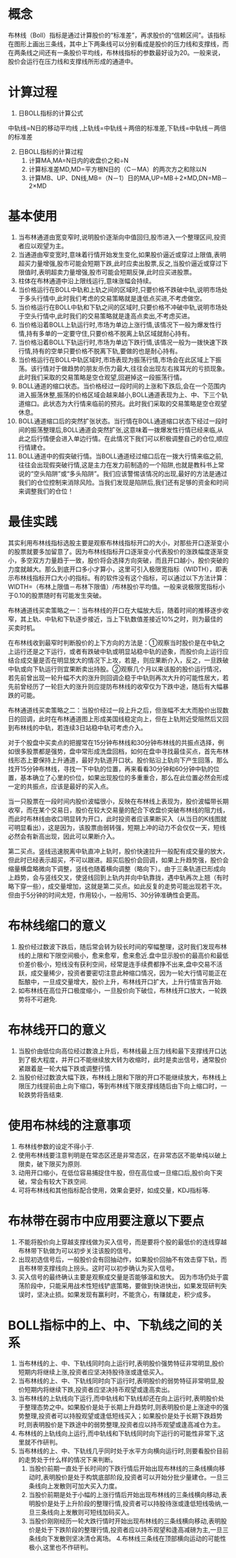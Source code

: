 # 概念
布林线（Boll）指标是通过计算股价的“标准差”，再求股价的“信赖区间”。该指标在图形上画出三条线，其中上下两条线可以分别看成是股价的压力线和支撑线，而在两条线之间还有一条股价平均线，布林线指标的参数最好设为20。一般来说，股价会运行在压力线和支撑线所形成的通道中。

# 计算过程

1. 日BOLL指标的计算公式

中轨线=N日的移动平均线 ,上轨线=中轨线＋两倍的标准差,下轨线=中轨线－两倍的标准差

2. 日BOLL指标的计算过程
	1. 计算MA,MA=N日内的收盘价之和÷N
	2. 计算标准差MD,MD=平方根N日的（C－MA）的两次方之和除以N			
	3. 计算MB、UP、DN线,MB=（N－1）日的MA,UP=MB＋2×MD,DN=MB－2×MD

# 基本使用

1. 当布林通道由宽变窄时,说明股价逐渐向中值回归,股市进入一个整理区间,投资者应以观望为主。
2. 当通道由窄变宽时,意味着行情开始发生变化,如果股价逼近或穿过上限值,表明超买力量增强,股市可能会短期下跌,此时应卖出股票,反之,当股价逼近或穿过下限值时,表明超卖力量增强,股市可能会短期反弹,此时应买进股票。
3. 柱体在布林通道中沿上限线运行,意味涨幅会持续。
4. 当价格运行在BOLL中轨和上轨之间的区域时,只要价格不跌破中轨,说明市场处于多头行情中,此时我们考虑的交易策略就是逢低点买进,不考虑做空。
5. 当价格运行在BOLL中轨和下轨之间的区域时,只要价格不冲破中轨,说明市场处于空头行情中,此时我们的交易策略就是逢高点卖出,不考虑买进。
6. 当价格沿着BOLL上轨运行时,市场为单边上涨行情,该情况下一般为爆发性行情,持有多单的一定要守住,只要价格不脱离上轨区域就耐心持有。
7. 当价格沿着BOLL下轨运行时,市场为单边下跌行情,该情况一般为一拨快速下跌行情,持有的空单只要价格不脱离下轨,要做的也是耐心持有。
8. 当价格运行在BOLL中轨区域时,市场表现为振荡行情,市场会在此区域上下振荡。该行情对于做趋势的朋友杀伤力最大,往往会出现左右挨耳光的亏损现象。此时我们采取的交易策略是空仓观望,回避掉这一段振荡行情。
9. BOLL通道的缩口状态。当价格经过一段时间的上涨和下跌后,会在一个范围内进入振荡休整,振荡的价格区域会越来越小,BOLL通道表现为上、中、下三个轨道缩口。此状态为大行情来临前的预兆。此时我们采取的交易策略是空仓观望休息。
10. BOLL通道缩口后的突然扩张状态。当行情在BOLL通道缩口状态下经过一段时间的振荡整理后,BOLL通道会突然扩张,这意味着一拨爆发性行情已经来临,从此之后行情便会进入单边行情。在此情况下我们可以积极调整自己的仓位,顺应行情建仓。
11. BOLL通道中的假突破行情。当BOLL通道经过缩口后在一拨大行情来临之前,往往会出现假突破行情,这是主力在发力前制造的一个陷阱,也就是教科书上常说的“空头陷阱”或“多头陷阱”。我们应该警惕该情况的出现,最好的方法是通过我们的仓位控制来消除风险。当我们发现是陷阱后,我们还有足够的资金和时间来调整我们的仓位！

# 最佳实践

其实利用布林线指标选股主要是观察布林线指标开口的大小，对那些开口逐渐变小的股票就要多加留意了。因为布林线指标开口逐渐变小代表股价的涨跌幅度逐渐变小，多空双方力量趋于一致，股价将会选择方向突破，而且开口越小，股价突破的力度就越大。那么到底开口多小才算小，这里可引入极限宽指标（WIDTH），即表示布林线指标开口大小的指标。有的软件没有这个指标，可以通过以下方法计算：WIDTH=（布林上限值－布林下限值）/布林股价平均值。一般来说极限宽指标小于0.10的股票随时有可能发生突破。

布林通道线买卖策略之一：当布林线的开口在大幅放大后，随着时间的推移逐步收窄，其上轨、中轨和下轨逐步接近，当上下轨数值差接近10%之时，则为最佳的买卖时机。

在布林线收到最窄时判断股价的上下方向的方法是：①观察当时股价是在中轨之上运行还是之下运行，或者有跌破中轨或明显站稳中轨的迹象，而股价向上运行应结合成交量是否在明显放大的情况下上攻，若是，则应果断介入，反之，一旦跌破中轨或向下轨运行则宜果断卖出持股。②观察几个月以来该股的股价运行情况，若先前曾出现一轮升幅不大的涨升则回调企稳于中轨则再次大升的可能性居大，若先前曾经历了一轮巨大的涨升则应提防布林线的收窄仅为下跌中途，随后有大幅暴跌的可能。

布林通道线买卖策略之二：当股价经过一段上升之后，但涨幅不太大而股价出现数日的回调，此时在布林通道图上形成美国线稳定向上，但在上轨附近受阻然后又回到布林线的中轨，若连续3日站稳中轨可考虑介入。

对于个股盘中买卖点的把握常在15分钟布林线和30分钟布林线的共振点选择，例如很多股票都是强势，盘中常形成洗盘回档，如何在盘中寻找最佳买点，首先布林线形态上要保持上升通道，最好为轨道开口状。股价贴沿上轨向下产生回落，那么找开15分钟布林线，寻找一下中轨的位置，再来看看30分钟和60分钟中轨的位置，基本确立了心里的价位，如果出现股位的多重重合，那么在此位置必然会形成一定的共振点，应该是最好的买入点。

当一只股票在一段时间内股价波幅很小，反映在布林线上表现为，股价波幅带长期收窄，而在某个交易日，股价在较大交易量的配合下收盘价突破布林线的阻力线，而此时布林线由收口明显转为开口，此时投资者应该果断买入（从当日的K线图就可明显看出），这是因为，该股票由弱转强，短期上冲的动力不会仅仅一天，短线必然会有新高出现，因此可以果断介入。

第二买点。竖线迅速脱离中轨直冲上轨时，股价快速拉升一般配有成交量的放大，但此时已经表示超买，不可以跟进。超买后股价会回调，如果上升趋势强，股价会缩量横盘略微向下调整，竖线也随着横向调整（略向下）。由于三条轨道已形成向上趋势，会与竖线交叉，使竖线回到上轨内并向中轨靠拢，遇中轨再次上翘（有时略下穿一些），成交量增加，这就是第二买点。如此反复的走势可能出现若干次。但由于5分钟的时间太短，作用较小，一般用15、30分钟准确性会更高。

# 布林线缩口的意义

1. 股价经过数波下跌后，随后常会转为较长时间的窄幅整理，这时我们发现布林线的上限和下限空间极小，愈来愈窄，愈来愈近.盘中显示股价的最高价和最低价差价极小，短线没有获利空间，经常是连手续费都挣不出来,盘中交易不活跃，成交量稀少，投资者要密切注意此种缩口情况，因为一轮大行情可能正在酝酿中，一旦成交量增大，股价上升，布林线开口扩大，上升行情宣告开始.
2. 如布林线在高位开口极度缩小，一旦股价向下破位，布林线开口放大，一轮跌势将不可避免.

# 布林线开口的意义

1. 当股价由低位向高位经过数浪上升后，布林线最上压力线和最下支撑线开口达到了极大程度，并开口不能继续放大转为收缩时，此时是卖出信号，通常股价紧跟着是一轮大幅下跌或调整行情.
2. 当股价经过数浪大幅下跌，布林线上限和下限的开口不能继续放大，布林线上限压力线提前由上向下缩口，等到布林线下限支撑线随后由下向上缩口时，一轮跌势将告结束.

# 使用布林线的注意事项
	
1. 布林线参数的设定不得小于.
2. 使用布林线要注意判明是在常态区还是非常态区，在非常态区不能单纯以破上限卖，破下限买为原则.
3. 动用开口缩小，在低位容易捕捉住牛股，但在高位或一旦缩口后,股价向下突破，常会有较大下跌空间.
4. 可将布林线和其他指标配合使用，效果会更好，如成交量，KDJ指标等.


# 布林带在弱市中应用要注意以下要点
1. 不能将股价向上穿越支撑线做为买入信号，而是要将个股的最低价的连线穿越布林带下轨做为可以初步关注该股的信号。
2. 出现初选信号后，一般股价会有回抽动作，如果股价回抽不有效击穿下轨，而且布林带支撑线向上拐头。这时可以初步确认为买入信号。
3. 买入信号的最终确认主要是观察成交量是否能够温和放大。
因为市场仍处于震荡阶段中，只能采用战术性短线铲底策略，要做到快进快出，如果发现研判失误时，坚决止损。如果发现有赢利时，不能贪心，有赚就走，积少成多。

# BOLL指标中的上、中、下轨线之间的关系
1. 当布林线的上、中、下轨线同时向上运行时,表明股价强势特征非常明显,股价短期内将继续上涨,投资者应坚决持股待涨或逢低买入。
2. 当布林线的上、中、下轨线同时向下运行时,表明股价的弱势特征非常明显,股价短期内将继续下跌,投资者应坚决持币观望或逢高卖出。
3. 当布林线的上轨线向下运行,而中轨线和下轨线却还在向上运行时,表明股价处于整理态势之中。如果股价是处于长期上升趋势时,则表明股价是上涨途中的强势整理,投资者可以持股观望或逢低短线买入；如果股价是处于长期下跌趋势时,则表明股价是下跌途中的弱势整理,投资者应以持币观望或逢高减仓为主。
4. 布林线的上轨线向上运行,而中轨线和下轨线同时向下运行的可能性非常下,这里就不作研判。
5. 当布林线的上、中、下轨线几乎同时处于水平方向横向运行时,则要看股价目前的走势处于什么样的情况下来判断。
	1. 当股价前期一直处于长时间的下跌行情后开始出现布林线的三条线横向移动时,表明股价是处于构筑底部阶段,投资者可以开始分批少量建仓。一旦三条线向上发散则可加大买入力度。
	2. 当股价前期是处于小幅的上涨行情后开始出现布林线的三条线横向移动,表明股价是处于上升阶段的整理行情,投资者可以持股待涨或逢低短线吸纳,一旦三条线向上发散则可短线加码买入。
	3. 当股价刚刚经历一轮大跌行情时开始出现布林线的三条线横向移动,表明股价是处于下跌阶段的整理行情,投资者应以持币观望和逢高减磅为主,一旦三条线向下发散则坚决清仓离场。
	4.布林线三条线在顶部横向运动的可能性极小,这里也不作研判。
